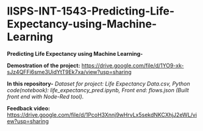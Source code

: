 # llSPS-INT-1543-Predicting-Life-Expectancy-using-Machine-Learning
**Predicting Life Expectancy using Machine Learning-**

**Demostration of the project:** https://drive.google.com/file/d/1YO9-xk-sJz4QFFi6sme3UidYtT9Ek7xa/view?usp=sharing

**In this repository-**
*Dataset for project: Life Expectancy Data.csv,
Python code(notebook): life_expectancy_pred.ipynb,
Front end: flows.json (Built front end with Node-Red tool).*
	
**Feedback video:** https://drive.google.com/file/d/1PcoH3Xnnj9wHrvLx5sekdNKCXhjJ2eWL/view?usp=sharing
